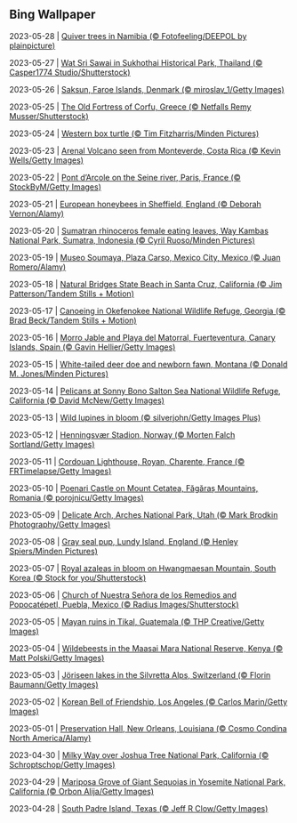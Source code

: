 ## Bing Wallpaper
2023-05-28 | [Quiver trees in Namibia (© Fotofeeling/DEEPOL by plainpicture)](./wallpaper/2023-05-28.jpg) 

2023-05-27 | [Wat Sri Sawai in Sukhothai Historical Park, Thailand (© Casper1774 Studio/Shutterstock)](./wallpaper/2023-05-27.jpg) 

2023-05-26 | [Saksun, Faroe Islands, Denmark (© miroslav_1/Getty Images)](./wallpaper/2023-05-26.jpg) 

2023-05-25 | [The Old Fortress of Corfu, Greece (© Netfalls Remy Musser/Shutterstock)](./wallpaper/2023-05-25.jpg) 

2023-05-24 | [Western box turtle (© Tim Fitzharris/Minden Pictures)](./wallpaper/2023-05-24.jpg) 

2023-05-23 | [Arenal Volcano seen from Monteverde, Costa Rica (© Kevin Wells/Getty Images)](./wallpaper/2023-05-23.jpg) 

2023-05-22 | [Pont d’Arcole on the Seine river, Paris, France (© StockByM/Getty Images)](./wallpaper/2023-05-22.jpg) 

2023-05-21 | [European honeybees in Sheffield, England (© Deborah Vernon/Alamy)](./wallpaper/2023-05-21.jpg) 

2023-05-20 | [Sumatran rhinoceros female eating leaves, Way Kambas National Park, Sumatra, Indonesia (© Cyril Ruoso/Minden Pictures)](./wallpaper/2023-05-20.jpg) 

2023-05-19 | [Museo Soumaya, Plaza Carso, Mexico City, Mexico (© Juan Romero/Alamy)](./wallpaper/2023-05-19.jpg) 

2023-05-18 | [Natural Bridges State Beach in Santa Cruz, California (© Jim Patterson/Tandem Stills + Motion)](./wallpaper/2023-05-18.jpg) 

2023-05-17 | [Canoeing in Okefenokee National Wildlife Refuge, Georgia (© Brad Beck/Tandem Stills + Motion)](./wallpaper/2023-05-17.jpg) 

2023-05-16 | [Morro Jable and Playa del Matorral, Fuerteventura, Canary Islands, Spain (© Gavin Hellier/Getty Images)](./wallpaper/2023-05-16.jpg) 

2023-05-15 | [White-tailed deer doe and newborn fawn, Montana (© Donald M. Jones/Minden Pictures)](./wallpaper/2023-05-15.jpg) 

2023-05-14 | [Pelicans at Sonny Bono Salton Sea National Wildlife Refuge, California (© David McNew/Getty Images)](./wallpaper/2023-05-14.jpg) 

2023-05-13 | [Wild lupines in bloom (© silverjohn/Getty Images Plus)](./wallpaper/2023-05-13.jpg) 

2023-05-12 | [Henningsvær Stadion, Norway (© Morten Falch Sortland/Getty Images)](./wallpaper/2023-05-12.jpg) 

2023-05-11 | [Cordouan Lighthouse, Royan, Charente, France (© FRTimelapse/Getty Images)](./wallpaper/2023-05-11.jpg) 

2023-05-10 | [Poenari Castle on Mount Cetatea, Făgăraș Mountains, Romania (© porojnicu/Getty Images)](./wallpaper/2023-05-10.jpg) 

2023-05-09 | [Delicate Arch, Arches National Park, Utah (© Mark Brodkin Photography/Getty Images)](./wallpaper/2023-05-09.jpg) 

2023-05-08 | [Gray seal pup, Lundy Island, England (© Henley Spiers/Minden Pictures)](./wallpaper/2023-05-08.jpg) 

2023-05-07 | [Royal azaleas in bloom on Hwangmaesan Mountain, South Korea (© Stock for you/Shutterstock)](./wallpaper/2023-05-07.jpg) 

2023-05-06 | [Church of Nuestra Señora de los Remedios and Popocatépetl, Puebla, Mexico (© Radius Images/Shutterstock)](./wallpaper/2023-05-06.jpg) 

2023-05-05 | [Mayan ruins in Tikal, Guatemala (© THP Creative/Getty Images)](./wallpaper/2023-05-05.jpg) 

2023-05-04 | [Wildebeests in the Maasai Mara National Reserve, Kenya (© Matt Polski/Getty Images)](./wallpaper/2023-05-04.jpg) 

2023-05-03 | [Jöriseen lakes in the Silvretta Alps, Switzerland (© Florin Baumann/Getty Images)](./wallpaper/2023-05-03.jpg) 

2023-05-02 | [Korean Bell of Friendship, Los Angeles (© Carlos Marin/Getty Images)](./wallpaper/2023-05-02.jpg) 

2023-05-01 | [Preservation Hall, New Orleans, Louisiana (© Cosmo Condina North America/Alamy)](./wallpaper/2023-05-01.jpg) 

2023-04-30 | [Milky Way over Joshua Tree National Park, California (© Schroptschop/Getty Images)](./wallpaper/2023-04-30.jpg) 

2023-04-29 | [Mariposa Grove of Giant Sequoias in Yosemite National Park, California (© Orbon Alija/Getty Images)](./wallpaper/2023-04-29.jpg) 

2023-04-28 | [South Padre Island, Texas (© Jeff R Clow/Getty Images)](./wallpaper/2023-04-28.jpg) 


